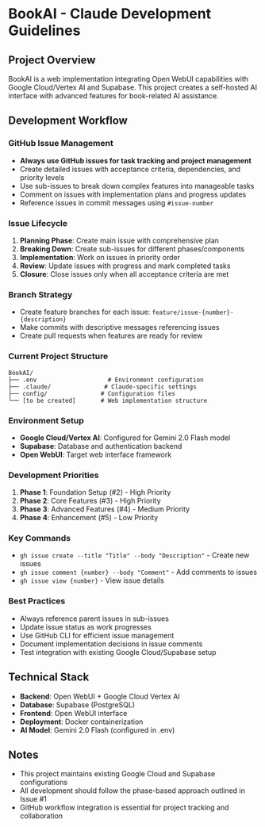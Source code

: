 # BookAI - Claude Development Guidelines

## Project Overview
BookAI is a web implementation integrating Open WebUI capabilities with Google Cloud/Vertex AI and Supabase. This project creates a self-hosted AI interface with advanced features for book-related AI assistance.

## Development Workflow

### GitHub Issue Management
- **Always use GitHub issues for task tracking and project management**
- Create detailed issues with acceptance criteria, dependencies, and priority levels
- Use sub-issues to break down complex features into manageable tasks
- Comment on issues with implementation plans and progress updates
- Reference issues in commit messages using `#issue-number`

### Issue Lifecycle
1. **Planning Phase**: Create main issue with comprehensive plan
2. **Breaking Down**: Create sub-issues for different phases/components  
3. **Implementation**: Work on issues in priority order
4. **Review**: Update issues with progress and mark completed tasks
5. **Closure**: Close issues only when all acceptance criteria are met

### Branch Strategy
- Create feature branches for each issue: `feature/issue-{number}-{description}`
- Make commits with descriptive messages referencing issues
- Create pull requests when features are ready for review

### Current Project Structure
```
BookAI/
├── .env                    # Environment configuration
├── .claude/               # Claude-specific settings
├── config/               # Configuration files
└── [to be created]       # Web implementation structure
```

### Environment Setup
- **Google Cloud/Vertex AI**: Configured for Gemini 2.0 Flash model
- **Supabase**: Database and authentication backend
- **Open WebUI**: Target web interface framework

### Development Priorities
1. **Phase 1**: Foundation Setup (#2) - High Priority
2. **Phase 2**: Core Features (#3) - High Priority  
3. **Phase 3**: Advanced Features (#4) - Medium Priority
4. **Phase 4**: Enhancement (#5) - Low Priority

### Key Commands
- `gh issue create --title "Title" --body "Description"` - Create new issues
- `gh issue comment {number} --body "Comment"` - Add comments to issues
- `gh issue view {number}` - View issue details

### Best Practices
- Always reference parent issues in sub-issues
- Update issue status as work progresses
- Use GitHub CLI for efficient issue management
- Document implementation decisions in issue comments
- Test integration with existing Google Cloud/Supabase setup

## Technical Stack
- **Backend**: Open WebUI + Google Cloud Vertex AI
- **Database**: Supabase (PostgreSQL)
- **Frontend**: Open WebUI interface
- **Deployment**: Docker containerization
- **AI Model**: Gemini 2.0 Flash (configured in .env)

## Notes
- This project maintains existing Google Cloud and Supabase configurations
- All development should follow the phase-based approach outlined in Issue #1
- GitHub workflow integration is essential for project tracking and collaboration
